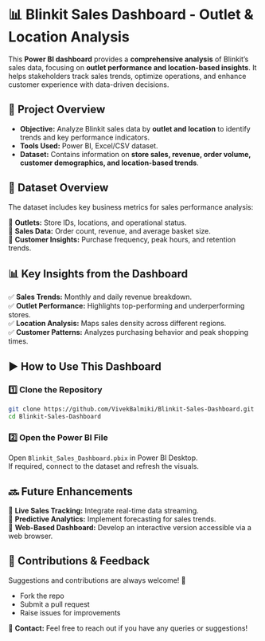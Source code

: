 # 📊 Blinkit Sales Dashboard - Outlet & Location Analysis  

This **Power BI dashboard** provides a **comprehensive analysis** of Blinkit’s sales data, focusing on **outlet performance and location-based insights**. It helps stakeholders track sales trends, optimize operations, and enhance customer experience with data-driven decisions.  

## 🚀 Project Overview  

- **Objective:** Analyze Blinkit sales data by **outlet and location** to identify trends and key performance indicators.  
- **Tools Used:** Power BI, Excel/CSV dataset.  
- **Dataset:** Contains information on **store sales, revenue, order volume, customer demographics, and location-based trends**.  

## 📂 Dataset Overview  

The dataset includes key business metrics for sales performance analysis:  

🔹 **Outlets:** Store IDs, locations, and operational status.  
🔹 **Sales Data:** Order count, revenue, and average basket size.  
🔹 **Customer Insights:** Purchase frequency, peak hours, and retention trends.  

## 📊 Key Insights from the Dashboard  

✅ **Sales Trends:** Monthly and daily revenue breakdown.  
✅ **Outlet Performance:** Highlights top-performing and underperforming stores.  
✅ **Location Analysis:** Maps sales density across different regions.  
✅ **Customer Patterns:** Analyzes purchasing behavior and peak shopping times.  

## ▶️ How to Use This Dashboard  

### 1️⃣ Clone the Repository  
```bash
git clone https://github.com/VivekBalmiki/Blinkit-Sales-Dashboard.git
cd Blinkit-Sales-Dashboard
```
### 2️⃣ Open the Power BI File  
Open `Blinkit_Sales_Dashboard.pbix` in Power BI Desktop.  
If required, connect to the dataset and refresh the visuals.  

## 🔜 Future Enhancements  
🔹 **Live Sales Tracking:** Integrate real-time data streaming.  
🔹 **Predictive Analytics:** Implement forecasting for sales trends.  
🔹 **Web-Based Dashboard:** Develop an interactive version accessible via a web browser.  

## 🤝 Contributions & Feedback  
Suggestions and contributions are always welcome! 🚀  

- Fork the repo  
- Submit a pull request  
- Raise issues for improvements  

📩 **Contact:** Feel free to reach out if you have any queries or suggestions!
